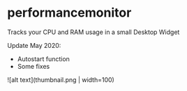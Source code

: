 # performancemonitor
Tracks your CPU and RAM usage in a small Desktop Widget

Update May 2020:
+ Autostart function
+ Some fixes

![alt text](thumbnail.png | width=100)
